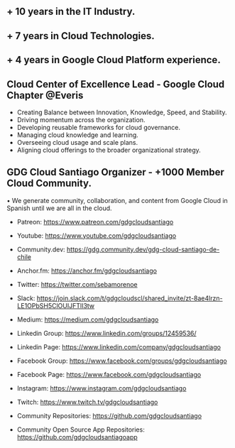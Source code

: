 ## + 10 years in the IT Industry.
## + 7 years in Cloud Technologies.
## + 4 years in Google Cloud Platform experience.

## Cloud Center of Excellence Lead - Google Cloud Chapter @Everis

- Creating Balance between Innovation, Knowledge, Speed, and Stability.
- Driving momentum across the organization.
- Developing reusable frameworks for cloud governance.
- Managing cloud knowledge and learning.
- Overseeing cloud usage and scale plans.
- Aligning cloud offerings to the broader organizational strategy.

## GDG Cloud Santiago Organizer - +1000 Member Cloud Community.

• We generate community, collaboration, and content from Google Cloud in Spanish until we are all in the cloud.

- Patreon: https://www.patreon.com/gdgcloudsantiago

- Youtube: https://www.youtube.com/gdgcloudsantiago

- Community.dev: https://gdg.community.dev/gdg-cloud-santiago-de-chile

- Anchor.fm: https://anchor.fm/gdgcloudsantiago

- Twitter: https://twitter.com/sebamorenoe

- Slack: https://join.slack.com/t/gdgcloudscl/shared_invite/zt-8ae4lrzn-LE1OPbSH5ClOUIJFTlI3tw

- Medium: https://medium.com/gdgcloudsantiago

- Linkedin Group: https://www.linkedin.com/groups/12459536/

- Linkedin Page: https://www.linkedin.com/company/gdgcloudsantiago

- Facebook Group: https://www.facebook.com/groups/gdgcloudsantiago

- Facebook Page: https://www.facebook.com/gdgcloudsantiago

- Instagram: https://www.instagram.com/gdgcloudsantiago

- Twitch: https://www.twitch.tv/gdgcloudsantiago

- Community Repositories: https://github.com/gdgcloudsantiago

- Community Open Source App Repositories: https://github.com/gdgcloudsantiagoapp
